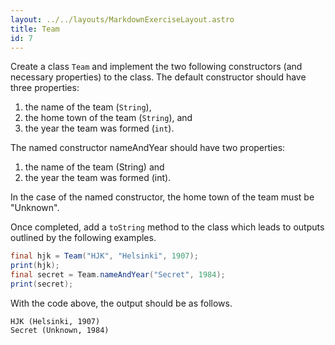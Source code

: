 ```yaml
---
layout: ../../layouts/MarkdownExerciseLayout.astro
title: Team
id: 7
---
```


Create a class `Team` and implement the two following constructors (and necessary properties) to the class. The default constructor should have three properties:

1. the name of the team (`String`), 
2. the home town of the team (`String`), and 
3. the year the team was formed (`int`). 

The named constructor nameAndYear should have two properties: 

1. the name of the team (String) and 
2. the year the team was formed (int). 

In the case of the named constructor, the home town of the team must be "Unknown".

Once completed, add a `toString` method to the class which leads to outputs outlined by the following examples.

```java
final hjk = Team("HJK", "Helsinki", 1907);
print(hjk);
final secret = Team.nameAndYear("Secret", 1984);
print(secret);
```

With the code above, the output should be as follows.

```
HJK (Helsinki, 1907)
Secret (Unknown, 1984)
```

